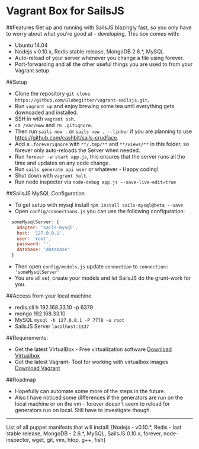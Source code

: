 # Vagrant Box for SailsJS

##Features
Get up and running with SailsJS blazingly fast, so you only have to worry about what you're good at - developing. This box comes with:
* Ubuntu 14.04
* Nodejs v.0.10.x, Redis stable release, MongoDB 2.6.*, MySQL
* Auto-reload of your server whenever you change a file using forever.
* Port-forwarding and all the other useful things you are used to from your Vagrant setup


##Setup
* Clone the repository `git clone https://github.com/Globegitter/vagrant-sailsjs.git`.
* Run `vagrant up` and enjoy brewing some tea until everything gets downoaded and installed.
* SSH in with `vagrant ssh`.
* `cd /var/www` and `rm .gitignore`.
* Then run `sails new .` or `sails new . --linker` if you are planning to use https://github.com/cashbit/sails-crudface.
* Add a `.foreverignore` with `**/.tmp/**` and `**/views/**` in this folder, so forever only auto-reloads the Server when needed.
* Run `forever -w start app.js`, this ensures that the server runs all the time and updates on any code change.
* Run `sails generate api user` or whatever - Happy coding!
* Shut down with `vagrant halt`.
* Run node inspector via `node-debug app.js --save-live-edit=true`

##SailsJS MySQL Configuration
* To get setup with mysql install `npm install sails-mysql@beta --save`
* Open `config/connections.js` you can use the following configuration: 
```js
  someMysqlServer: {
    adapter: 'sails-mysql',
    host: '127.0.0.1',
    user: 'root',
    password: '',
    database: 'database'
  }
```
* Then open `config/models.js` update `connection` to `connection: 'someMysqlServer'`
* You are all set, create your models and let SailsJS do the grunt-work for you.

##Access from your local machine

* redis.cli h 192.168.33.10 -p 6379
* mongo 192.168.33.10
* MySQL `mysql -h 127.0.0.1 -P 7778 -u root`
* SailsJS Server `localhost:1337`

##Requirements:
* Get the latest VirtualBox - Free virtualization software [Download Virtualbox](https://www.virtualbox.org/wiki/Downloads)
* Get the latest Vagrant- Tool for working with virtualbox images [Download Vagrant](https://www.vagrantup.com)

##Roadmap
* Hopefully can automate some more of the steps in the future.
* Also I have noticed some differences if the generators are run on the local machine or on the vm  - forever doesn't seem to reload for generators run on local. Still have to investigate though.

---
List of all puppet manifests that will install: [Nodejs - v0.10.\*, Redis - last stable release, MongoDB - 2.6.\*, MySQL, SailsJS 0.10.x, forever, node-inspector, wget, git, vim, htop, g++, fish]
